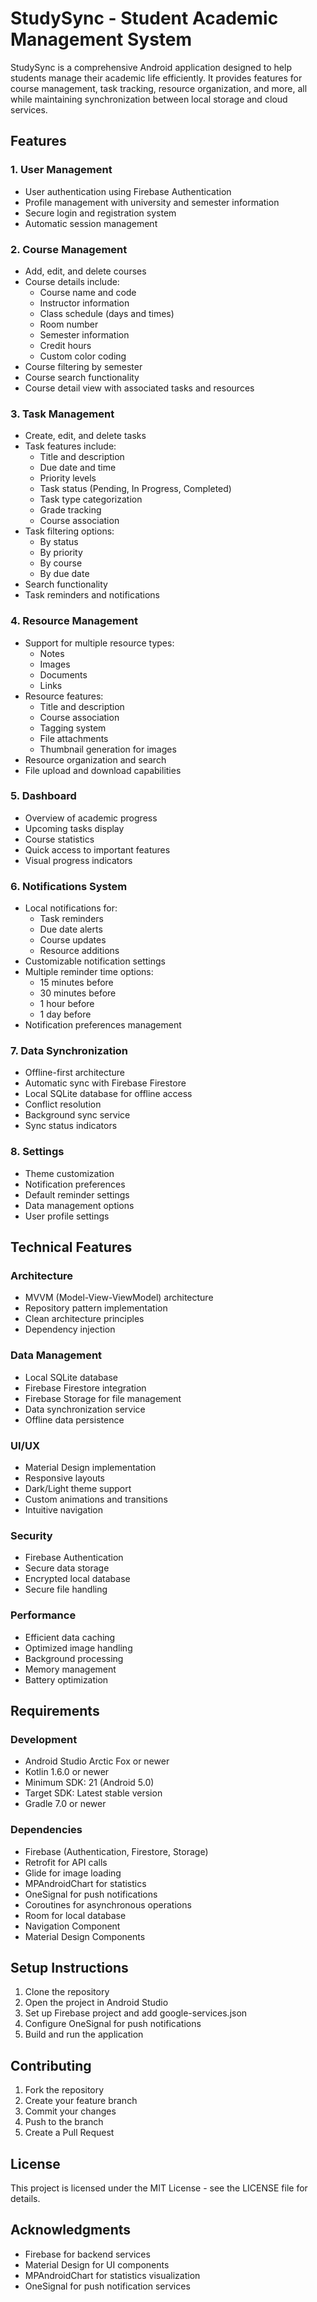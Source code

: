 # StudySync - Student Academic Management System

StudySync is a comprehensive Android application designed to help students manage their academic life efficiently. It provides features for course management, task tracking, resource organization, and more, all while maintaining synchronization between local storage and cloud services.

## Features

### 1. User Management
- User authentication using Firebase Authentication
- Profile management with university and semester information
- Secure login and registration system
- Automatic session management

### 2. Course Management
- Add, edit, and delete courses
- Course details include:
  - Course name and code
  - Instructor information
  - Class schedule (days and times)
  - Room number
  - Semester information
  - Credit hours
  - Custom color coding
- Course filtering by semester
- Course search functionality
- Course detail view with associated tasks and resources

### 3. Task Management
- Create, edit, and delete tasks
- Task features include:
  - Title and description
  - Due date and time
  - Priority levels
  - Task status (Pending, In Progress, Completed)
  - Task type categorization
  - Grade tracking
  - Course association
- Task filtering options:
  - By status
  - By priority
  - By course
  - By due date
- Search functionality
- Task reminders and notifications

### 4. Resource Management
- Support for multiple resource types:
  - Notes
  - Images
  - Documents
  - Links
- Resource features:
  - Title and description
  - Course association
  - Tagging system
  - File attachments
  - Thumbnail generation for images
- Resource organization and search
- File upload and download capabilities

### 5. Dashboard
- Overview of academic progress
- Upcoming tasks display
- Course statistics
- Quick access to important features
- Visual progress indicators

### 6. Notifications System
- Local notifications for:
  - Task reminders
  - Due date alerts
  - Course updates
  - Resource additions
- Customizable notification settings
- Multiple reminder time options:
  - 15 minutes before
  - 30 minutes before
  - 1 hour before
  - 1 day before
- Notification preferences management

### 7. Data Synchronization
- Offline-first architecture
- Automatic sync with Firebase Firestore
- Local SQLite database for offline access
- Conflict resolution
- Background sync service
- Sync status indicators

### 8. Settings
- Theme customization
- Notification preferences
- Default reminder settings
- Data management options
- User profile settings

## Technical Features

### Architecture
- MVVM (Model-View-ViewModel) architecture
- Repository pattern implementation
- Clean architecture principles
- Dependency injection

### Data Management
- Local SQLite database
- Firebase Firestore integration
- Firebase Storage for file management
- Data synchronization service
- Offline data persistence

### UI/UX
- Material Design implementation
- Responsive layouts
- Dark/Light theme support
- Custom animations and transitions
- Intuitive navigation

### Security
- Firebase Authentication
- Secure data storage
- Encrypted local database
- Secure file handling

### Performance
- Efficient data caching
- Optimized image handling
- Background processing
- Memory management
- Battery optimization

## Requirements

### Development
- Android Studio Arctic Fox or newer
- Kotlin 1.6.0 or newer
- Minimum SDK: 21 (Android 5.0)
- Target SDK: Latest stable version
- Gradle 7.0 or newer

### Dependencies
- Firebase (Authentication, Firestore, Storage)
- Retrofit for API calls
- Glide for image loading
- MPAndroidChart for statistics
- OneSignal for push notifications
- Coroutines for asynchronous operations
- Room for local database
- Navigation Component
- Material Design Components

## Setup Instructions

1. Clone the repository
2. Open the project in Android Studio
3. Set up Firebase project and add google-services.json
4. Configure OneSignal for push notifications
5. Build and run the application

## Contributing

1. Fork the repository
2. Create your feature branch
3. Commit your changes
4. Push to the branch
5. Create a Pull Request

## License

This project is licensed under the MIT License - see the LICENSE file for details.

## Acknowledgments

- Firebase for backend services
- Material Design for UI components
- MPAndroidChart for statistics visualization
- OneSignal for push notification services 